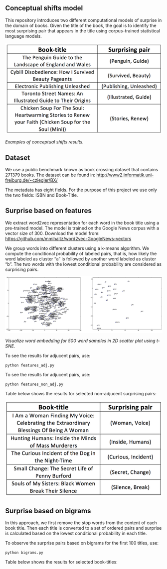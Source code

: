## Conceptual shifts model

This repository introduces two different computational models of surprise in the domain of books. Given the title of the book, the goal is to identify the most surprising pair that appears in the title using corpus-trained statistical language models.  

<p align="center"><img alt="surprising adjucent words" src="Figures/surprising-adjucent-pairs.png" width="700"> </p>

*Examples of conceptual shifts results.*

## Dataset

We use a public benchmark known as book crossing dataset that contains 271379 books. The dataset can be found in: http://www2.informatik.uni-freiburg.de/~cziegler/BX/

 The metadata has eight fields. For the purpose of this project we use only the two fields: ISBN and Book-Title.  

## Surprise based on features

We extract word2vec representation for each word in the book title using a pre-trained model. The model is trained on the Google News corpus with a vector size of 300. Download the model from: https://github.com/mmihaltz/word2vec-GoogleNews-vectors 

We group words into different clusters using a k-means algorithm. We compute the conditional probability of labeled pairs, that is, how likely the word labeled as cluster “a” is followed by another word labeled as cluster “b”. The two words with the lowest conditional probability are considered as surprising pairs.   

<p align="center"><img alt="word embedding with 300 words" src="Figures/word-embbedding.png" width="700"> </p>

*Visualize word embedding for 500 word samples in 2D scatter plot using t-SNE.*

To see the results for adjucent pairs, use:

    python features_adj.py

To see the results for adjucent pairs, use:

    python features_non_adj.py

Table below shows the results for selected non-adjucent surprising pairs:

<p align="center"><img alt="surprising non-adjucent words" src="Figures/surprising-non-adjucent-pairs.png" width="700"> </p>


## Surprise based on bigrams

In this approach, we first remove the stop words from the content of each book title. Then each title is converted to a set of ordered pairs and surprise is calculated based on the lowest conditional probability in each title.  

To observe the surprise pairs based on bigrams for the first 100 titles, use:


    python bigrams.py

Table below shows the results for selected book-titles:


